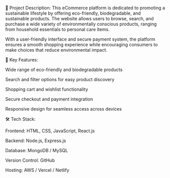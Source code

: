 🌿 Project Description:
This eCommerce platform is dedicated to promoting a sustainable lifestyle by offering eco-friendly, biodegradable, and sustainable products. The website allows users to browse, search, and purchase a wide variety of environmentally conscious products, ranging from household essentials to personal care items.

With a user-friendly interface and secure payment system, the platform ensures a smooth shopping experience while encouraging consumers to make choices that reduce environmental impact.

🌱 Key Features:

Wide range of eco-friendly and biodegradable products

Search and filter options for easy product discovery

Shopping cart and wishlist functionality

Secure checkout and payment integration

Responsive design for seamless access across devices

🛠 Tech Stack:

Frontend: HTML, CSS, JavaScript, React.js

Backend: Node.js, Express.js

Database: MongoDB / MySQL

Version Control: GitHub

Hosting: AWS / Vercel / Netlify
